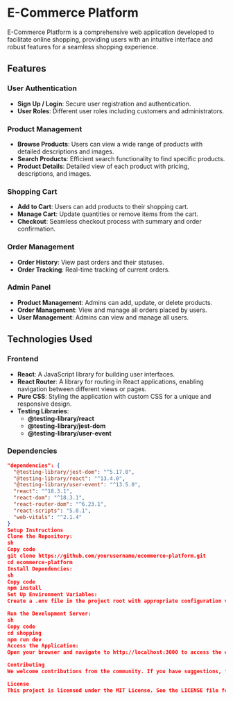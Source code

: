 # E-Commerce Platform

E-Commerce Platform is a comprehensive web application developed to facilitate online shopping, providing users with an intuitive interface and robust features for a seamless shopping experience.

## Features

### User Authentication
- **Sign Up / Login**: Secure user registration and authentication.
- **User Roles**: Different user roles including customers and administrators.

### Product Management
- **Browse Products**: Users can view a wide range of products with detailed descriptions and images.
- **Search Products**: Efficient search functionality to find specific products.
- **Product Details**: Detailed view of each product with pricing, descriptions, and images.

### Shopping Cart
- **Add to Cart**: Users can add products to their shopping cart.
- **Manage Cart**: Update quantities or remove items from the cart.
- **Checkout**: Seamless checkout process with summary and order confirmation.

### Order Management
- **Order History**: View past orders and their statuses.
- **Order Tracking**: Real-time tracking of current orders.

### Admin Panel
- **Product Management**: Admins can add, update, or delete products.
- **Order Management**: View and manage all orders placed by users.
- **User Management**: Admins can view and manage all users.

## Technologies Used

### Frontend
- **React**: A JavaScript library for building user interfaces.
- **React Router**: A library for routing in React applications, enabling navigation between different views or pages.
- **Pure CSS**: Styling the application with custom CSS for a unique and responsive design.
- **Testing Libraries**:
  - **@testing-library/react**
  - **@testing-library/jest-dom**
  - **@testing-library/user-event**

### Dependencies
```json
"dependencies": {
  "@testing-library/jest-dom": "^5.17.0",
  "@testing-library/react": "^13.4.0",
  "@testing-library/user-event": "^13.5.0",
  "react": "^18.3.1",
  "react-dom": "^18.3.1",
  "react-router-dom": "^6.23.1",
  "react-scripts": "5.0.1",
  "web-vitals": "^2.1.4"
}
Setup Instructions
Clone the Repository:
sh
Copy code
git clone https://github.com/yourusername/ecommerce-platform.git
cd ecommerce-platform
Install Dependencies:
sh
Copy code
npm install
Set Up Environment Variables:
Create a .env file in the project root with appropriate configuration variables like API URLs and other necessary credentials.

Run the Development Server:
sh
Copy code
cd shopping
npm run dev
Access the Application:
Open your browser and navigate to http://localhost:3000 to access the e-commerce platform.

Contributing
We welcome contributions from the community. If you have suggestions, find any issues, or want to add new features, please open an issue or submit a pull request on our GitHub repository.

License
This project is licensed under the MIT License. See the LICENSE file for details.
